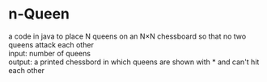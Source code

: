 # n-Queen
a code in java to place N queens on an N×N chessboard so that no two queens attack each other
<br />input: number of queens
<br />output: a printed chessbord in which queens are shown with * and can't hit each other
